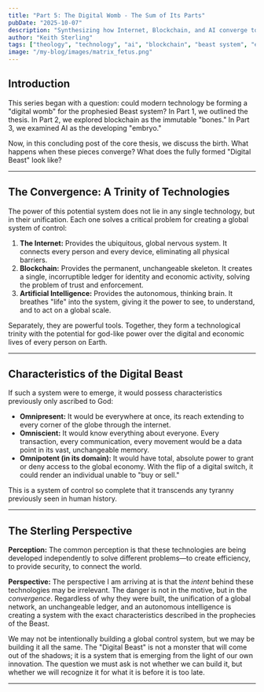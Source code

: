 ```yaml
---
title: "Part 5: The Digital Womb - The Sum of Its Parts"
pubDate: "2025-10-07"
description: "Synthesizing how Internet, Blockchain, and AI converge to form a potential global control system, the 'Digital Beast'."
author: "Keith Sterling"
tags: ["theology", "technology", "ai", "blockchain", "beast system", "eschatology"]
image: "/my-blog/images/matrix_fetus.png"
---
```


## Introduction

This series began with a question: could modern technology be forming a "digital womb" for the prophesied Beast system? In Part 1, we outlined the thesis. In Part 2, we explored blockchain as the immutable "bones." In Part 3, we examined AI as the developing "embryo."

Now, in this concluding post of the core thesis, we discuss the birth. What happens when these pieces converge? What does the fully formed "Digital Beast" look like?

---

## The Convergence: A Trinity of Technologies

The power of this potential system does not lie in any single technology, but in their unification. Each one solves a critical problem for creating a global system of control:

1.  **The Internet:** Provides the ubiquitous, global nervous system. It connects every person and every device, eliminating all physical barriers.
2.  **Blockchain:** Provides the permanent, unchangeable skeleton. It creates a single, incorruptible ledger for identity and economic activity, solving the problem of trust and enforcement.
3.  **Artificial Intelligence:** Provides the autonomous, thinking brain. It breathes "life" into the system, giving it the power to see, to understand, and to act on a global scale.

Separately, they are powerful tools. Together, they form a technological trinity with the potential for god-like power over the digital and economic lives of every person on Earth.

---

## Characteristics of the Digital Beast

If such a system were to emerge, it would possess characteristics previously only ascribed to God:

*   **Omnipresent:** It would be everywhere at once, its reach extending to every corner of the globe through the internet.
*   **Omniscient:** It would know everything about everyone. Every transaction, every communication, every movement would be a data point in its vast, unchangeable memory.
*   **Omnipotent (in its domain):** It would have total, absolute power to grant or deny access to the global economy. With the flip of a digital switch, it could render an individual unable to "buy or sell."

This is a system of control so complete that it transcends any tyranny previously seen in human history.

---

## The Sterling Perspective

**Perception:** The common perception is that these technologies are being developed independently to solve different problems—to create efficiency, to provide security, to connect the world.

**Perspective:** The perspective I am arriving at is that the *intent* behind these technologies may be irrelevant. The danger is not in the motive, but in the *convergence*. Regardless of why they were built, the unification of a global network, an unchangeable ledger, and an autonomous intelligence is creating a system with the exact characteristics described in the prophecies of the Beast.

We may not be intentionally building a global control system, but we may be building it all the same. The "Digital Beast" is not a monster that will come out of the shadows; it is a system that is emerging from the light of our own innovation. The question we must ask is not whether we can build it, but whether we will recognize it for what it is before it is too late.

---
